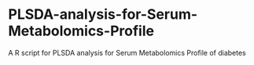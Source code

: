 # PLSDA-analysis-for-Serum-Metabolomics-Profile
A R script for PLSDA analysis for Serum Metabolomics Profile of diabetes
